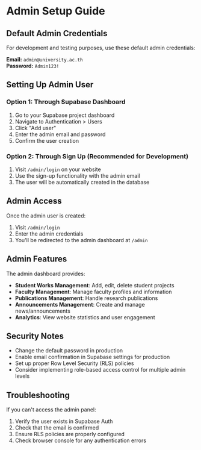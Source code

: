 # Admin Setup Guide

## Default Admin Credentials

For development and testing purposes, use these default admin credentials:

**Email:** `admin@university.ac.th`  
**Password:** `Admin123!`

## Setting Up Admin User

### Option 1: Through Supabase Dashboard
1. Go to your Supabase project dashboard
2. Navigate to Authentication > Users
3. Click "Add user"
4. Enter the admin email and password
5. Confirm the user creation

### Option 2: Through Sign Up (Recommended for Development)
1. Visit `/admin/login` on your website
2. Use the sign-up functionality with the admin email
3. The user will be automatically created in the database

## Admin Access

Once the admin user is created:

1. Visit `/admin/login`
2. Enter the admin credentials
3. You'll be redirected to the admin dashboard at `/admin`

## Admin Features

The admin dashboard provides:
- **Student Works Management**: Add, edit, delete student projects
- **Faculty Management**: Manage faculty profiles and information
- **Publications Management**: Handle research publications
- **Announcements Management**: Create and manage news/announcements
- **Analytics**: View website statistics and user engagement

## Security Notes

- Change the default password in production
- Enable email confirmation in Supabase settings for production
- Set up proper Row Level Security (RLS) policies
- Consider implementing role-based access control for multiple admin levels

## Troubleshooting

If you can't access the admin panel:
1. Verify the user exists in Supabase Auth
2. Check that the email is confirmed
3. Ensure RLS policies are properly configured
4. Check browser console for any authentication errors
